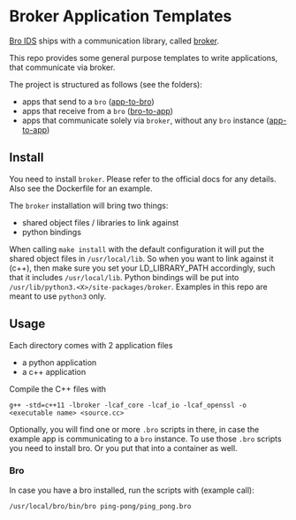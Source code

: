 # Broker Application Templates


[Bro IDS](https://www.bro.org/) ships with a communication library, called [broker](https://www.bro.org/sphinx/components/broker/broker-manual.html).

This repo provides some general purpose templates to write applications, that communicate via broker.

The project is structured as follows (see the folders):

- apps that send to a `bro` ([app-to-bro](app-to-bro))
- apps that receive from a `bro` ([bro-to-app](bro-to-app))
- apps that communicate solely via `broker`, without any `bro` instance ([app-to-app](app-to-app))

## Install

You need to install `broker`. Please refer to the official docs for any details. Also see the Dockerfile for an example.

The `broker` installation will bring two things:

- shared object files / libraries to link against
- python bindings

When calling `make install` with the default configuration it will put the shared object files in `/usr/local/lib`. So when you want to link against it (c++), then make sure you set your LD_LIBRARY_PATH accordingly, such that it includes `/usr/local/lib`. Python bindings will be put into `/usr/lib/python3.<X>/site-packages/broker`. Examples in this repo are meant to use `python3` only.


## Usage

Each directory comes with 2 application files

- a python application
- a c++ application

Compile the C++ files with

    g++ -std=c++11 -lbroker -lcaf_core -lcaf_io -lcaf_openssl -o <executable name> <source.cc>


Optionally, you will find one or more `.bro` scripts in there, in case the example app is communicating to a `bro` instance. To use those `.bro` scripts you need to install bro. Or you put that into a container as well.

### Bro 

In case you have a bro installed, run the scripts with (example call):

    /usr/local/bro/bin/bro ping-pong/ping_pong.bro
